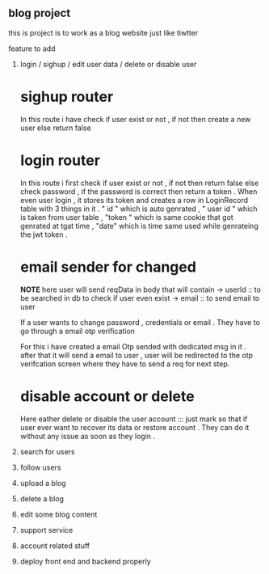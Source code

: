 ## blog project 
this is project is to work as a blog website just like tiwtter



feature to add 
1) login / sighup / edit user data / delete or disable user 

    # sighup router
    In this route i have check if user exist or not , if not then create a new user else return false 
    # login  router 
    In this route i first check if user exist or not  , if not then return false 
    else check password  , if the password is correct then return a token .
    When even user login , it stores its token and creates a row in LoginRecord table 
    with 3 things in it . " id " which is auto genrated , " user id "  which is taken from user table  , "token " which is same cookie that got genrated at tgat time  ,  "date" which is time same used while genrateing the jwt token .

    # email sender for changed 
    **NOTE** here user will send reqData in body that will contain 
        -> userId :: to be searched in db to check if user even exist 
        -> email :: to send email to user 
        
    If a user wants to change password , credentials or email . They have to go through a email otp verification 
    
    For this i have created a email Otp sended with dedicated msg in it . 
    after that it will send a email to user , user will be redirected to the otp verifcation screen where they have to send a req for next step.


    # disable account or delete 
    Here eather delete or disable the user account ::: just mark so that if user ever want to recover its data or restore account . They can do it without any issue as soon as they login .  



3) search for users 
4) follow users 
5) upload a blog 
6) delete a blog 
7) edit some blog content 
8) support service 
9) account related stuff
10) deploy front end and backend properly


